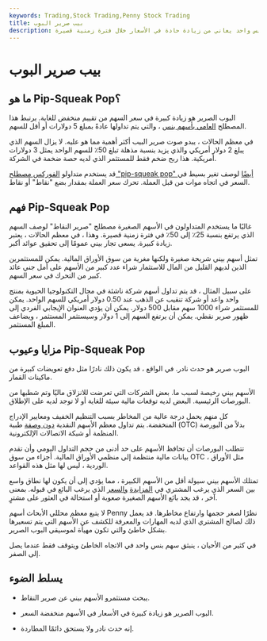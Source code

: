 ```yaml
---
keywords: Trading,Stock Trading,Penny Stock Trading
title: بيب صرير البوب
description: يشير المصطلح العامي بيب صرير البوب إلى سهم بنس واحد يعاني من زيادة حادة في الأسعار خلال فترة زمنية قصيرة.
---
```


# بيب صرير البوب
## ما هو Pip-Squeak Pop؟

البوب الصرير هو زيادة كبيرة في سعر السهم من تقييم منخفض للغاية. يرتبط هذا المصطلح [العامي بأسهم بنس](/pennystock) ، والتي يتم تداولها عادةً بمبلغ 5 دولارات أو أقل للسهم.

في معظم الحالات ، يبدو صوت صرير البيب أكثر أهمية مما هو عليه. لا يزال السهم الذي يبلغ 2 دولار أمريكي والذي يزيد بنسبة مذهلة تبلغ 50٪ للسهم الواحد يمثل 3 دولارات أمريكية. هذا ربح ضخم فقط للمستثمر الذي لديه حصة ضخمة في الشركة.

قد يستخدم متداولو [الفوركس مصطلح "pip-squeak pop" أيضًا](/forex) لوصف تغير بسيط في السعر في اتجاه موات من قبل العملة. تحرك سعر العملة بمقدار بضع "نقاط" أو نقاط.

## فهم Pip-Squeak Pop

غالبًا ما يستخدم المتداولون في الأسهم الصغيرة مصطلح "صرير النقاط" لوصف السهم الذي يرتفع بنسبة 25٪ إلى 50٪ في فترة زمنية قصيرة. وهذا ، في معظم الحالات ، يعتبر زيادة كبيرة. يسعى تجار بيني عمومًا إلى تحقيق عوائد أكبر.

تمثل أسهم بيني شريحة صغيرة ولكنها مغرية من سوق الأوراق المالية. يمكن للمستثمرين الذين لديهم القليل من المال للاستثمار شراء عدد كبير من الأسهم على أمل جني عائد كبير من التحرك في سعر السهم.

على سبيل المثال ، قد يتم تداول أسهم شركة ناشئة في مجال التكنولوجيا الحيوية بمنتج واحد واعد أو شركة تنقيب عن الذهب عند 0.50 دولار أمريكي للسهم الواحد. يمكن للمستثمر شراء 1000 سهم مقابل 500 دولار. يمكن أن يؤدي العنوان الإيجابي الفردي إلى ظهور صرير نقطي. يمكن أن يرتفع السهم إلى 1 دولار وسيستثمر المستثمر ، ويضاعف المبلغ المستثمر.

## مزايا وعيوب Pip-Squeak Pop

البوب صرير هو حدث نادر. في الواقع ، قد يكون ذلك نادرًا مثل دفع تعويضات كبيرة من ماكينات القمار.

الأسهم بيني رخيصة لسبب ما. بعض الشركات التي تعرضت للانزلاق ماليًا وتم شطبها من البورصات الرئيسية. البعض لديه توقعات مالية سيئة للغاية أو لا توجد لديه على الإطلاق.

كل منهم يحمل درجة عالية من المخاطر بسبب التنظيم الخفيف ومعايير الإدراج المنخفضة. يتم تداول معظم الأسهم النقدية [دون وصفة](/over-the-countermarket) طبية (OTC) بدلاً من البورصة المنظمة أو شبكة الاتصالات الإلكترونية.

تتطلب البورصات أن تحافظ الأسهم على حد أدنى من حجم التداول اليومي وأن تقدم بيانات مالية منتظمة إلى منظمي الأوراق المالية. أجزاء من سوق OTC ، مثل الأوراق الوردية ، ليس لها مثل هذه القواعد.

تمتلك الأسهم بيني سيولة أقل من الأسهم الكبيرة ، مما يؤدي إلى أن يكون لها نطاق واسع بين السعر الذي يرغب المشتري في [المزايدة](/bid-askspread) [والسعر](/bid-askspread) الذي يرغب البائع في قبوله. بمعنى آخر ، قد يجد بائع الأسهم الصغيرة صعوبة أو استحالة في العثور على مشترٍ.

لا يتبع معظم محللي الأبحاث أسهم Penny نظرًا لصغر حجمها وارتفاع مخاطرها. قد يعمل ذلك لصالح المشتري الذي لديه المهارات والمعرفة للكشف عن الأسهم التي يتم تسعيرها بشكل خاطئ والتي تكون مهيأة لموسيقى البوب الصرير.

في كثير من الأحيان ، ينبثق سهم بنس واحد في الاتجاه الخاطئ ويتوقف فقط عندما يصل إلى الصفر.

## يسلط الضوء

- يبحث مستثمرو الأسهم بيني عن صرير النقاط.

- البوب الصرير هو زيادة كبيرة في الأسعار في الأسهم منخفضة السعر.

- إنه حدث نادر ولا يستحق دائمًا المطاردة.

